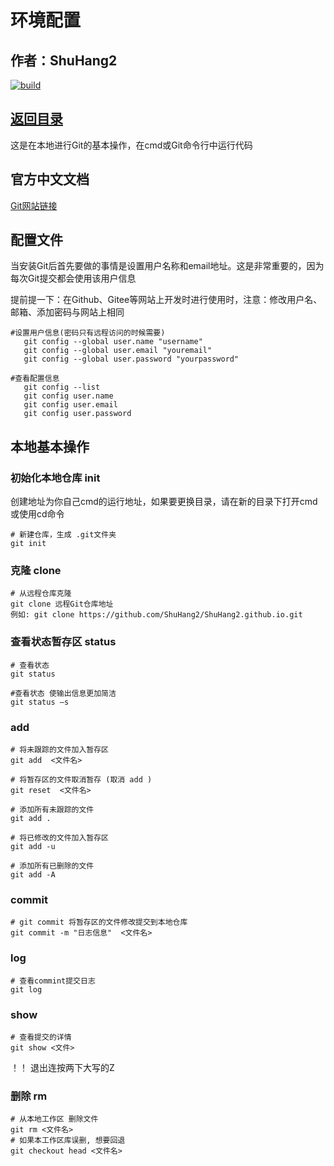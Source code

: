 # 环境配置

## 作者：ShuHang2

[![build](https://github.com/Anduin2017/HowToCook/actions/workflows/build.yml/badge.svg)](https://github.com/ShuHang2/ShuHang2.github.io)

## [返回目录](GIT.MD)

这是在本地进行Git的基本操作，在cmd或Git命令行中运行代码

## 官方中文文档

[Git网站链接](https://git-scm.com/book/zh/v2/%E8%B5%B7%E6%AD%A5-%E5%85%B3%E4%BA%8E%E7%89%88%E6%9C%AC%E6%8E%A7%E5%88%B6)

## 配置文件

当安装Git后首先要做的事情是设置用户名称和email地址。这是非常重要的，因为每次Git提交都会使用该用户信息

提前提一下：在Github、Gitee等网站上开发时进行使用时，注意：修改用户名、邮箱、添加密码与网站上相同

```shell
#设置用户信息(密码只有远程访问的时候需要)
   git config --global user.name "username"
   git config --global user.email "youremail"
   git config --global user.password "yourpassword"

#查看配置信息
   git config --list
   git config user.name
   git config user.email
   git config user.password
```

## 本地基本操作

### 初始化本地仓库 init

创建地址为你自己cmd的运行地址，如果要更换目录，请在新的目录下打开cmd或使用cd命令

```shell
# 新建仓库，生成 .git文件夹
git init  
```

### 克隆 clone

```shell
# 从远程仓库克隆
git clone 远程Git仓库地址 
例如: git clone https://github.com/ShuHang2/ShuHang2.github.io.git
```

### 查看状态暂存区 status

```shell
# 查看状态
git status 

#查看状态 使输出信息更加简洁
git status –s 
```

### add

```shell
# 将未跟踪的文件加入暂存区
git add  <文件名>  

# 将暂存区的文件取消暂存 (取消 add )
git reset  <文件名>  

# 添加所有未跟踪的文件
git add .

# 将已修改的文件加入暂存区
git add -u

# 添加所有已删除的文件
git add -A
```

### commit

```shell
# git commit 将暂存区的文件修改提交到本地仓库
git commit -m "日志信息"  <文件名>  
```

### log

```shell
# 查看commint提交日志
git log
```

### show

```shell
# 查看提交的详情
git show <文件>
```

！！ 退出连按两下大写的Z

### 删除 rm

```shell
# 从本地工作区 删除文件
git rm <文件名>  
# 如果本工作区库误删, 想要回退
git checkout head <文件名>  
```
